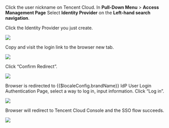 <IntegrationDetailCard title="Log into Tencent Cloud using Approw IdP">

Click the user nickname on Tencent Cloud. In **Pull-Down Menu** &gt; **Access Management Page** Select **Identity Provider** on the **Left-hand search navigation**.

Click the Identity Provider you just create.

![](~@imagesEnUs/integration/tencent-cloud/3-1.png)

Copy and visit the login link to the browser new tab.

![](~@imagesEnUs/integration/tencent-cloud/3-2.png)

Click “Confirm Redirect”.

![](~@imagesEnUs/integration/tencent-cloud/3-3.png)

Browser is redirected to {{$localeConfig.brandName}} IdP User Login Authentication Page, select a way to log in, input information. Click “Log in”.

![](~@imagesEnUs/integration/tencent-cloud/3-4.png)

Browser will redirect to Tencent Cloud Console and the SSO flow succeeds.

![](~@imagesEnUs/integration/tencent-cloud/3-5.png)

</IntegrationDetailCard>

